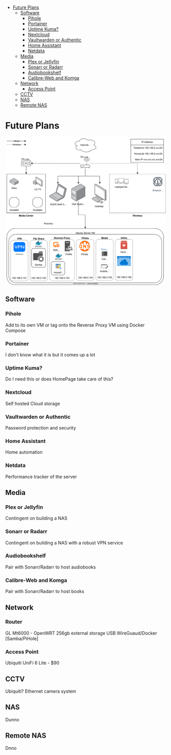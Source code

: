 - [Future Plans](#future-plans)
  - [Software](#software)
    - [Pihole](#pihole)
    - [Portainer](#portainer)
    - [Uptime Kuma?](#uptime-kuma)
    - [Nextcloud](#nextcloud)
    - [Vaultwarden or Authentic](#vaultwarden-or-authentic)
    - [Home Assistant](#home-assistant)
    - [Netdata](#netdata)
  - [Media](#media)
    - [Plex or Jellyfin](#plex-or-jellyfin)
    - [Sonarr or Radarr](#sonarr-or-radarr)
    - [Audiobookshelf](#audiobookshelf)
    - [Calibre-Web and Komga](#calibre-web-and-komga)
  - [Network](#network)
    - [Access Point](#access-point)
  - [CCTV](#cctv)
  - [NAS](#nas)
  - [Remote NAS](#remote-nas)

# Future Plans

![Network](docs/assets/FUTUREHomeLab.drawio.svg)

## Software
### Pihole
Add to its own VM or tag onto the Reverse Proxy VM using Docker Compose

### Portainer
I don't know what it is but it comes up a lot

### Uptime Kuma?
Do I need this or does HomePage take care of this?

### Nextcloud
Self hosted Cloud storage

### Vaultwarden or Authentic
Password protection and security

### Home Assistant
Home automation

### Netdata
Performance tracker of the server

## Media
### Plex or Jellyfin
Contingent on building a NAS
### Sonarr or Radarr
Contingent on building a NAS with a robust VPN service
### Audiobookshelf
Pair with Sonarr/Radarr to host audiobooks
### Calibre-Web and Komga
Pair with Sonarr/Radarr to host books
## Network
### Router
GL Mt6000 - OpenWRT
256gb external storage USB
WireGuaud/Docker [Samba/PiHole]

### Access Point 
Ubiquiti UniFi 6 Lite - $90

## CCTV
Ubiquiti?
Ethernet camera system

## NAS
Dunno

## Remote NAS
Dnno
